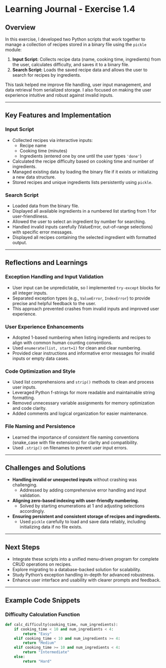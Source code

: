 # Learning Journal - Exercise 1.4

## Overview

In this exercise, I developed two Python scripts that work together to manage a collection of recipes stored in a binary file using the `pickle` module:

1. **Input Script:** Collects recipe data (name, cooking time, ingredients) from the user, calculates difficulty, and saves it to a binary file.
2. **Search Script:** Loads the saved recipe data and allows the user to search for recipes by ingredients.

This task helped me improve file handling, user input management, and data retrieval from serialized storage. I also focused on making the user experience intuitive and robust against invalid inputs.

---

## Key Features and Implementation

### Input Script

- Collected recipes via interactive inputs:
  - Recipe name
  - Cooking time (minutes)
  - Ingredients (entered one by one until the user types `'done'`)
- Calculated the recipe difficulty based on cooking time and number of ingredients.
- Managed existing data by loading the binary file if it exists or initializing a new data structure.
- Stored recipes and unique ingredients lists persistently using `pickle`.

### Search Script

- Loaded data from the binary file.
- Displayed all available ingredients in a numbered list starting from 1 for user-friendliness.
- Allowed the user to select an ingredient by number for searching.
- Handled invalid inputs carefully (ValueError, out-of-range selections) with specific error messages.
- Displayed all recipes containing the selected ingredient with formatted output.

---

## Reflections and Learnings

### Exception Handling and Input Validation

- User input can be unpredictable, so I implemented `try-except` blocks for all integer inputs.
- Separated exception types (e.g., `ValueError`, `IndexError`) to provide precise and helpful feedback to the user.
- This approach prevented crashes from invalid inputs and improved user experience.

### User Experience Enhancements

- Adopted 1-based numbering when listing ingredients and recipes to align with common human counting conventions.
- Used `enumerate(list, start=1)` for clean and clear numbering.
- Provided clear instructions and informative error messages for invalid inputs or empty data cases.

### Code Optimization and Style

- Used list comprehensions and `strip()` methods to clean and process user inputs.
- Leveraged Python f-strings for more readable and maintainable string formatting.
- Removed unnecessary variable assignments for memory optimization and code clarity.
- Added comments and logical organization for easier maintenance.

### File Naming and Persistence

- Learned the importance of consistent file naming conventions (snake_case with file extensions) for clarity and compatibility.
- Used `.strip()` on filenames to prevent user input errors.

---

## Challenges and Solutions

- **Handling invalid or unexpected inputs** without crashing was challenging.
  - Addressed by adding comprehensive error handling and input validation.
- **Aligning zero-based indexing with user-friendly numbering.**
  - Solved by starting enumerations at 1 and adjusting selections accordingly.
- **Ensuring persistent and consistent storage of recipes and ingredients.**
  - Used `pickle` carefully to load and save data reliably, including initializing data if no file exists.

---

## Next Steps

- Integrate these scripts into a unified menu-driven program for complete CRUD operations on recipes.
- Explore migrating to a database-backed solution for scalability.
- Study Python’s exception handling in-depth for advanced robustness.
- Enhance user interface and usability with clearer prompts and feedback.

---

## Example Code Snippets

### Difficulty Calculation Function

```python
def calc_difficulty(cooking_time, num_ingredients):
    if cooking_time < 10 and num_ingredients < 4:
        return "Easy"
    elif cooking_time < 10 and num_ingredients >= 4:
        return "Medium"
    elif cooking_time >= 10 and num_ingredients < 4:
        return "Intermediate"
    else:
        return "Hard"
